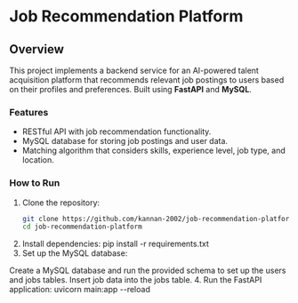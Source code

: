 # Job Recommendation Platform

## Overview
This project implements a backend service for an AI-powered talent acquisition platform that recommends relevant job postings to users based on their profiles and preferences. Built using **FastAPI** and **MySQL**.

### Features
- RESTful API with job recommendation functionality.
- MySQL database for storing job postings and user data.
- Matching algorithm that considers skills, experience level, job type, and location.

### How to Run

1. Clone the repository:
   ```bash
   git clone https://github.com/kannan-2002/job-recommendation-platform.git
   cd job-recommendation-platform
2. Install dependencies:
   pip install -r requirements.txt
3. Set up the MySQL database:

Create a MySQL database and run the provided schema to set up the users and jobs tables.
Insert job data into the jobs table.
4. Run the FastAPI application:
   uvicorn main:app --reload

